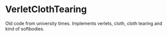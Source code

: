# VerletClothTearing
Old code from university times. Implements verlets, cloth, cloth tearing and kind of softbodies.
